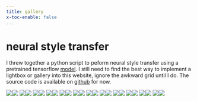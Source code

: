 ```yaml
---
title: gallery
x-toc-enable: false
...
```


neural style transfer
=========================================

I threw together a python script to peform neural style transfer using a pretrained tensorflow [model](https://tfhub.dev/google/magenta/a%20rbitrary-image-stylization-v1-256/2). I still need to find the best way to implement a lightbox or gallery into this website, ignore the awkward grid until I do. The source code is available on [github](https://github.com/duncanldaho/unstop) for now.

<div class="nst-gallery">
<img tabindex=1 src="assets/nst_t/0.thumb" /><span class="f"><img src="assets/nst/0.jpg" /></span>
<img tabindex=1 src="assets/nst_t/1.thumb" /><span class="f"><img src="assets/nst/1.jpg" /></span>
<img tabindex=1 src="assets/nst_t/2.thumb" /><span class="f"><img src="assets/nst/2.png" /></span>
<img tabindex=1 src="assets/nst_t/3.thumb" /><span class="f"><img src="assets/nst/3.jpg" /></span>
<img tabindex=1 src="assets/nst_t/4.thumb" /><span class="f"><img src="assets/nst/4.jpg" /></span>
<img tabindex=1 src="assets/nst_t/5.thumb" /><span class="f"><img src="assets/nst/5.jpg" /></span>
<img tabindex=1 src="assets/nst_t/6.thumb" /><span class="f"><img src="assets/nst/6.jpg" /></span>
<img tabindex=1 src="assets/nst_t/7.thumb" /><span class="f"><img src="assets/nst/7.jpg" /></span>
<img tabindex=1 src="assets/nst_t/8.thumb" /><span class="f"><img src="assets/nst/8.jpg" /></span>
<img tabindex=1 src="assets/nst_t/9.thumb" /><span class="f"><img src="assets/nst/9.jpg" /></span>
<img tabindex=1 src="assets/nst_t/10.thumb" /><span class="f"><img src="assets/nst/10.jpg" /></span>
<img tabindex=1 src="assets/nst_t/11.thumb" /><span class="f"><img src="assets/nst/11.jpg" /></span>
